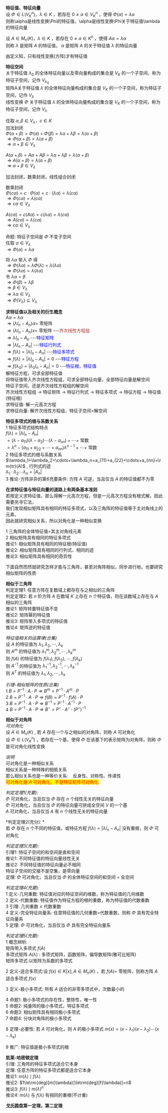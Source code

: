 **特征值、特征向量**    
设 $\Phi\in L(V_K^n)，\lambda\in K$ ，若存在 $0\neq\alpha\in V_K^n$ ，使得 $\Phi(\alpha)=\lambda\alpha$     
则称\alpha是线性变换\Phi的特征值，\alpha是线性变换\Phi关于特征值\lambda的特征向量    
    
设 $A\in M_n(K)，\lambda\in K$ ，若存在 $0\neq\alpha\in K^n$ ，使得 $A\alpha=\lambda\alpha$     
则称 $\lambda$ 是矩阵 $A$ 的特征值， $\alpha$ 是矩阵 $A$ 的关于特征值 $\lambda$ 的特征向量    
    
由定义知，只有线性变换(方阵)才有特征值    
    
**特征空间**    
关于特征值 $\lambda_0$ 的全体特征向量以及零向量构成的集合是 $V_K$ 的一个子空间，称为特征子空间，记作 $V_{\lambda_0}$     
矩阵A关于特征值 $\lambda$ 的全体特征向量构成的集合是 $V_K$ 的一个子空间，称为特征子空间，记作 $V_\lambda$     
线性变换 $\Phi$ 关于特征值 $\lambda$ 的全体特征向量构成的集合是 $V_K$ 的一个子空间，称为特征子空间，记作 $V_\lambda$     
    
任取 $\alpha,\beta\in V_\lambda，c\in K$     
加法封闭    
 $\Phi(\alpha+\beta)=\Phi(\alpha)+\Phi(\beta)=\lambda\alpha+\lambda\beta=\lambda(\alpha+\beta)$     
 $\Rightarrow \Phi(\alpha+\beta)=\lambda(\alpha+\beta)$     
 $\Rightarrow \alpha+\beta\in V_\lambda$     
    
 $A(\alpha+\beta)=A\alpha+A\beta=\lambda\alpha+\lambda\beta=\lambda(\alpha+\beta)$     
 $\Rightarrow A(\alpha+\beta)=\lambda(\alpha+\beta)$     
 $\Rightarrow \alpha+\beta\in V_\lambda$     
    
加法封闭，数乘封闭，线性组合封闭    
    
数乘封闭    
 $\Phi(c\alpha)=c\cdot\Phi(\alpha)=c\cdot(\lambda\alpha)=\lambda(c\alpha)$     
 $\Rightarrow \Phi(c\alpha)=\lambda(c\alpha)$     
 $\Rightarrow c\alpha\in V_\lambda$     
    
 $A(c\alpha)=c(A\alpha)=c(\lambda\alpha)=\lambda(c\alpha)$     
 $\Rightarrow A(c\alpha)=\lambda(c\alpha)$     
 $\Rightarrow c\alpha\in V_\lambda$     
    
命题: 特征子空间是 $\Phi$ 不变子空间    
任取 $\alpha\in V_\lambda$     
 $\Rightarrow \Phi(\alpha)=\lambda\alpha$     
    
将 $\lambda\alpha$ 带入 $\Phi$ 得    
 $\Rightarrow \Phi(\lambda\alpha)=\lambda\Phi(\lambda)=\lambda(\lambda\alpha)$     
 $\Rightarrow \Phi(\lambda\alpha)=\lambda(\lambda\alpha)$     
令 $\lambda\alpha=\beta$     
 $\Rightarrow \Phi(\beta)=\lambda\beta$     
 $\Rightarrow \beta\in V_\lambda$     
 $\Rightarrow \lambda\alpha\in V_\lambda$     
 $\Rightarrow \Phi(V_\lambda)\subseteq V_\lambda$     
    
**求特征值以及相关的衍生概念**    
 $A\alpha=\lambda\alpha$     
 $\Rightarrow (\lambda I_n-A_n)\alpha=$ 零矩阵    
 $\Rightarrow (\lambda I_n-A_n)x=$ 零矩阵  ---<font color=brown>齐次线性方程组</font>    
 $\Rightarrow \lambda I_n-A_n$  ---<font color=blue>特征矩阵</font>    
 $\Rightarrow |\lambda I_n-A_n|$  ---<font color=blue>特征行列式</font>    
 $\Rightarrow f(\lambda)=|\lambda I_n-A_n|$  ---<font color=blue>特征多项式</font>    
 $\Rightarrow f(\lambda)=|\lambda I_n-A_n|=0$  ---<font color=blue>特征方程</font>    
 $\Rightarrow f(\lambda_0)=|\lambda_0 I_n-A_n|=0$  ---<font color=blue>特征根，特征值</font>    
解特征方程，可求全部特征值    
将特征值带入齐次线性方程组，可求全部特征向量，全部特征向量是解空间    
特征子空间，还是齐次线性方程组的解空间    
齐次线性方程组 $\to$ 特征矩阵 $\to$ 特征行列式 $\to$ 特征多项式 $\to$ 特征方程 $\to$ 特征值(特征根)    
求特征值: 解一元高次方程    
求特征向量: 解齐次线性方程组，特征子空间=解空间    
    
**特征多项式的根与系数关系**    
1 特征多项式结构特点    
 $f(\lambda)=|\lambda I_n-A_n|$     
 $=(\lambda-a_{11})(\lambda-a_{2})\cdots(\lambda-a_{nn})+\cdots+$ 常数    
 $=\lambda^n-(a_{11}+a_{22}+\cdots+a_{nn})\lambda^{n-1}+\cdots+$ 常数    
2 特征多项式的根与系数关系    
 $\lambda_1+\lambda_2+\cdots+\lambda_n=a_{11}+a_{22}+\cdots+a_{nn}=\rm{tr}(A)$ , 行列式的迹    
 $\lambda_1\cdot\lambda_2\cdots\lambda_n=|A_n|$     
3 推论-方阵非异的第6充要条件: 方阵 $A$ 可逆，当且仅当 $A$ 的特征值都不为零    
    
**在求特征值与特征向量的道路上有两条基本准则**    
若按定义求特征值，那么得解一元高次方程，但是一元高次方程没有根式解，因此需要另寻它法，    
我们发现相似矩阵具有相同的特征多项式，以及三角阵的特征值等于主对角线上的元素，    
因此就研究相似关系，所以对角化是一种相似变换    
    
1 三角阵的全体特征值=其主对角线元素    
2 相似矩阵具有相同的特征多项式    
  推论1: 相似矩阵具有相同的特征根(特征值)    
  推论2: 相似矩阵具有相同的行列式、相同的迹    
  推论3: 相似矩阵具有相同的奇异性    
    
下面自然而然就研究怎样才能与三角阵，甚至对角阵相似，同步进行地，也要研究相似矩阵的性质    
    
**相似于三角阵**    
判定定理1: 任意方阵在复数域上都存在与之相似的三角阵    
判定定理2: 若 $n$ 阶方阵 $A$ 在数域 $K$ 上存在 $n$ 个特征值，则在该数域上存在与 $A$ 相似的三角阵    
推论1: 矩阵转置特征值不变    
推论2: 矩阵幂的特征值    
推论3: 矩阵带入多项式的特征值    
推论4: 矩阵逆的特征值    
    
*特征值相关的运算律(合集)*    
设 $A$ 的特征值为 $\lambda_1,\lambda_2,\cdots,\lambda_k$     
则 $A^m$ 的特征值为 $\lambda_1^m,\lambda_2^m,\cdots,\lambda_k^m$     
则 $f(A)$ 的特征值为 $f(\lambda_1),f(\lambda_2),\cdots,f(\lambda_k)$     
则 $A^{-1}$ 的特征值为 $\lambda_1^{-1},\lambda_2^{-1},\cdots,\lambda_k^{-1}$     
则 $A^T$ 的特征值为 $\lambda_1,\lambda_2,\cdots,\lambda_k$     
    
*引理-相似矩阵的性质(合集)*    
1  $B=P^{-1}\cdot A\cdot P\Rightarrow B^m=P^{-1}\cdot A^m\cdot P$     
2  $B=P^{-1}\cdot A\cdot P\Rightarrow f(B)=P^{-1}\cdot f(A)\cdot P$     
3  $B=P^{-1}\cdot A\cdot P\Rightarrow B^{-1}=P^{-1}\cdot A^{-1}\cdot P$     
4  $B=P^{-1}\cdot A\cdot P\Rightarrow B^\star=P^\star\cdot A^\star\cdot (P^\star)^{-1}$     
    
**相似于对角阵**    
*可对角化*    
设 $A\in M_n(K)$ , 若 $A$ 存在一个与之相似的对角阵，则称 $A$ 可对角化    
设 $\Phi\in L(V_K^n)$ ，若存在一个基，使得 $\Phi$ 在该基下的表示矩阵为对角阵，则称 $\Phi$ 是可对角化线性变换    
    
*说明*    
可对角化是一种相似关系    
相似关系是一种特殊的相抵关系    
那么相似关系也是一种等价关系: $\enspace$ 反身性、对称性、传递性    
<mark><font color=red>可对角化是 $A$ 可对角化，不是特征矩阵可对角化</font></mark>    
    
*判定定理1(充要):*     
 $\Phi$ 可对角化，当且仅当 $\Phi$ 存在 $n$ 个线性无关的特征向量    
 $\Phi$ 可对角化，当且仅当 $\Phi$ 的特征向量可拼成全空间 $V$ 的一个基    
 $A$ 可对角化，当且仅当 $A$ 有 $n$ 个线性无关的特征向量    
    
*判定定理2(充分): *    
若 $\Phi$ 存在 $n$ 个不同的特征值，或特征方程 $f(\lambda)=|\lambda I_n-A_n|$ 没有重根，则 $\Phi$ 可对角化    
    
*判定定理3(充要):*     
引理1: 特征子空间的和空间是直和空间    
      推论1: 不同特征值的特征向量线性无关    
      推论2: 不同特征值的特征向量必不相同    
      特征子空间的交接不是空集，是零向量    
定理:  $\Phi$ 可对角化，当且仅当 $\Phi$ 的全体特征空间的和空间 $=$ 全空间    
    
*判定定理4(充要):*    
1 定义-几何重数: 特征值对应的特征空间的维数，称为特征值的几何维数    
2 定义-代数重数: 特征值作为特征方程的根的重数，称为特征值的代数重数    
3 引理: 几何重数 $\le$  代数重数    
4 定义-完全特征向量系: 任意特征值的几何重数=代数重数，则称 $\Phi$ 具有完全特征向量系    
5 定理:  $\Phi$ 可对角化，当且仅当 $\Phi$ 具有完全特征向量系    
    
*判定定理5(充要):*    
1 概念辨析:     
  矩阵带入多项式 $f(A)$     
  多项式矩阵 $A(\lambda)$ : 多项式矩阵，函数矩阵，偏导数矩阵(雅可比矩阵)    
  矩阵多项式:以矩阵为系数的多项式    
    
2 定义-适合多项式:设 $f(x)\in K[x],A\in M_n(K)$ ，若 $f(A)=$ 零矩阵，则称方阵 $A$ 适合多项式 $f(x)$     
    
3 定义-极小多项式: 所有 $A$ 适合的非零多项式中，次数最小的    
    
    
4 命题1: 极小多项式的存在性，整除性，唯一性    
5 命题2: 纯量阵的极小多项式，特征多项式    
6 命题3: 相似矩阵具有相同极小多项式    
7 命题4: 分块对角阵的极小多项式    
    
8 定理-必要性: 若 $A$ 可对角化，则 $A$ 的极小多项式 $m(x)=(x-\lambda_1)(x-\lambda_2)\cdots(x-\lambda_k)$     
    
9 推广: 特征值是极小多项式的根    
    
**凯莱-哈密顿定理**    
引理: 三角阵的特征多项式适合它本身    
定理: 任意方阵的特征多项式都是适合它本身    
推论1:  $m(\lambda)\mid f(\lambda)$     
推论2:  $1\le\rm{deg}[m(\lambda)]\le\rm{deg}[f(\lambda)]=n$     
推论3:  $f(\lambda)\mid m(\lambda)^n$     
推论4:  $m(\lambda)$ 与 $f(\lambda)$ 有相同的重根(不计重)    
    
**戈氏圆盘第一定理，第二定理**    
